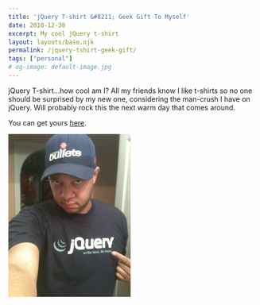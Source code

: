 ```yaml
---
title: 'jQuery T-shirt &#8211; Geek Gift To Myself'
date: 2010-12-30
excerpt: My cool jQuery t-shirt
layout: layouts/base.njk
permalink: /jquery-tshirt-geek-gift/
tags: ["personal"]
# og-image: default-image.jpg
---
```

jQuery T-shirt...how cool am I? All my friends know I like t-shirts so no one should be surprised by my new one, considering the man-crush I have on jQuery. Will probably rock this the next warm day that comes around.

You can get yours [here](http://devswag.com/products/classic-jquery-tshirt).

<img src="/assets/img/jqueryShirt.jpg" class="post-pic" />
